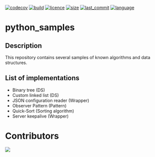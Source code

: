 <!-- Shields -->
[![codecov](https://codecov.io/gh/maekind/python_samples/branch/main/graph/badge.svg?token=L8IS93O0XV)](https://codecov.io/gh/maekind/python_samples)<!-- [![codecov](https://img.shields.io/codecov/c/github/maekind/python_samples?label=codecov&logo=codecov)](https://codecov.io/gh/maekind/python_samples) -->
[![build](https://img.shields.io/github/actions/workflow/status/maekind/python_samples/pythonpackage.yaml)](https://github.com/maekind/python_samples) <!-- TODO: This should point to the pypi package -->
[![licence](https://img.shields.io/badge/License-MIT-orange.svg)](https://github.com/maekind/python_samples/blob/main/LICENSE)
[![size](https://img.shields.io/github/repo-size/maekind/python_samples)](https://github.com/maekind/python_samples)
[![last_commit](https://img.shields.io/github/last-commit/maekind/python_samples?color=violet)](https://github.com/maekind/python_samples)
[![language](https://img.shields.io/github/languages/top/maekind/python_samples?color=yellowgreen)](https://github.com/maekind/python_samples)

# python_samples

## Description

This repository contains several samples of known algorithms and data structures.

## List of implementations

- Binary tree (DS)
- Custom linked list (DS)
- JSON configuration reader (Wrapper)
- Observer Pattern (Pattern)
- Quick-Sort (Sorting algorithm)
- Server keepalive (Wrapper)

# Contributors

<a href="https://github.com/maekind/python_sammples/graphs/contributors">
  <img src="https://contrib.rocks/image?repo=maekind/python_samples" />
</a>

